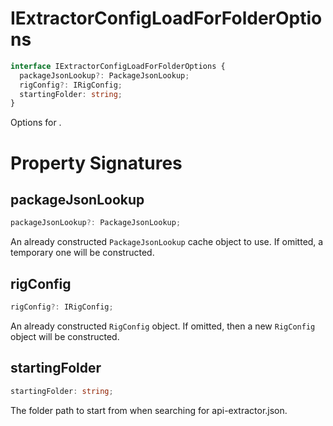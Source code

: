 # IExtractorConfigLoadForFolderOptions

```typescript
interface IExtractorConfigLoadForFolderOptions {
  packageJsonLookup?: PackageJsonLookup;
  rigConfig?: IRigConfig;
  startingFolder: string;
}
```

Options for .

# Property Signatures

## packageJsonLookup

```typescript
packageJsonLookup?: PackageJsonLookup;
```

An already constructed `PackageJsonLookup` cache object to use. If omitted, a temporary one will be constructed.

## rigConfig

```typescript
rigConfig?: IRigConfig;
```

An already constructed `RigConfig` object. If omitted, then a new `RigConfig` object will be constructed.

## startingFolder

```typescript
startingFolder: string;
```

The folder path to start from when searching for api-extractor.json.
